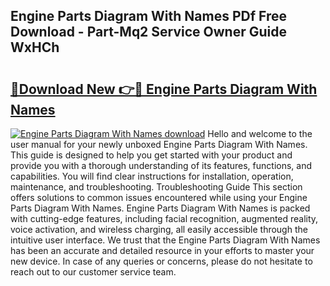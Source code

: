 ## Engine Parts Diagram With Names PDf Free Download - Part-Mq2 Service Owner Guide WxHCh

# <h2><a href="http://dfp8gdo.blite.top/?on=Engine+Parts+Diagram+With+Names">🔗Download New 👉🔴 Engine Parts Diagram With Names</a></h2>

[![Engine Parts Diagram With Names download](https://i.imgur.com/lujVjoI.png)](http://dfp8gdo.blite.top/?on=Engine+Parts+Diagram+With+Names)
Hello and welcome to the user manual for your newly unboxed Engine Parts Diagram With Names. This guide is designed to help you get started with your product and provide you with a thorough understanding of its features, functions, and capabilities. You will find clear instructions for installation, operation, maintenance, and troubleshooting. Troubleshooting Guide This section offers solutions to common issues encountered while using your Engine Parts Diagram With Names. Engine Parts Diagram With Names is packed with cutting-edge features, including facial recognition, augmented reality, voice activation, and wireless charging, all easily accessible through the intuitive user interface. We trust that the Engine Parts Diagram With Names has been an accurate and detailed resource in your efforts to master your new device. In case of any queries or concerns, please do not hesitate to reach out to our customer service team.
